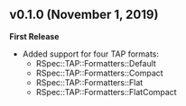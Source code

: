 ## v0.1.0 (November 1, 2019)
**First Release**
- Added support for four TAP formats:
    - RSpec::TAP::Formatters::Default
    - RSpec::TAP::Formatters::Compact
    - RSpec::TAP::Formatters::Flat
    - RSpec::TAP::Formatters::FlatCompact
